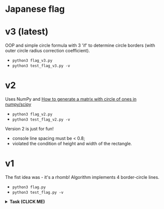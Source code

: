 # Japanese flag

# v3 (latest)
OOP and simple circle formula with 3 'if' to determine circle borders (with outer circle radius correction coefficient).
- <code>python3 flag_v3.py</code>
- <code>python3 test_flag_v3.py -v</code>

# v2
Uses NumPy and <a href="https://stackoverflow.com/questions/39073973/how-to-generate-a-matrix-with-circle-of-ones-in-numpy-scipy/39074620">How to generate a matrix with circle of ones in numpy/scipy</a>
- <code>python3 flag_v2.py</code>
- <code>python3 test_flag_v2.py -v</code>

Version 2 is just for fun! <br>
- console line spacing must be < 0.8;
- violated the condition of height and width of the rectangle.

# v1
The fist idea was - it's a rhomb! Algorithm implements 4 border-circle lines.
- <code>python3 flag.py</code>
- <code>python3 test_flag.py -v</code>


<details><summary><b>Task (CLICK ME)</b></summary>
<p>
    
The purpose of the task is to implement a function that will accept a single input parameter N and output a string with an ASCII art of the japanese flag.

Here is an example of flags for various values of N:

    N = 2                           N = 6
    ########                        ####################
    #      #                        #                  #
    #  **  #                        #                  #
    #  **  #                        #                  #
    #      #                        #        **        #
    ########                        #       *oo*       #
                                    #      *oooo*      #
    N = 4                           #      *oooo*      #
    ##############                  #       *oo*       #
    #            #                  #        **        #
    #            #                  #                  #
    #     **     #                  #                  #
    #    *oo*    #                  #                  #
    #    *oo*    #                  ####################
    #     **     #
    #            #
    #            #
    ##############
    

    

The following is a list of requirements for the function:

- The input N shall be an integer even number
- The width of the inner area of the rectangle (excluding border) shall be 3 * N
- The height of the inner area of the rectangle (excluding border) shall be 2 * N
- The vertical distance between the circle and the border of the rectangle shall be N/2
- The horizontal distance between the circle and the border of the rectangle shall be N
- `#` symbol shall be used for rectangle border, `*` symbol shall be used for the circle border, `o` symbol shall be used for inner circle area
- The function shall return a string and use `\n` as line separators
- The function shall accept a single parameter N
- If the parameter is not a valid even integer number the `ArgumentError` exception shall be thrown
- The result of the task shall be provided a single python file named `flag.py` with a function named `flag` defined in it
</p>
</details>
